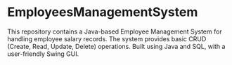 # EmployeesManagementSystem
This repository contains a Java-based Employee Management System for handling employee salary records. The system provides basic CRUD (Create, Read, Update, Delete) operations. Built using Java and SQL, with a user-friendly Swing GUI.
